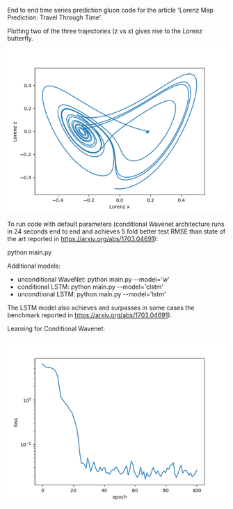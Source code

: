 End to end time series prediction gluon code for the article 'Lorenz Map Prediction: Travel Through Time'.

Plotting two of the three trajectories (z vs x) gives rise to the Lorenz butterfly.

![Lorenz_butterfly](assets/Lorenz_butterfly.png)


To run code with default parameters (conditional Wavenet architecture runs in 24 seconds end to end and achieves 5 fold better test RMSE than state of the art reported in https://arxiv.org/abs/1703.04691): 

python main.py

Additional models:
- unconditional WaveNet: python main.py --model='w'
- conditional LSTM: python main.py --model='clstm'
- uncondtional LSTM: python main.py --model='lstm'

The LSTM model also achieves and surpasses in some cases the benchmark reported in https://arxiv.org/abs/1703.04691).

Learning for Conditional Wavenet:

![losses_cw](assets/losses_cw.png)
